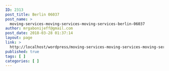 ```yaml
---
ID: 2313
post_title: Berlin 06037
post_name: >
  moving-services-moving-services-moving-services-berlin-06037
author: mrgabonijeff@gmail.com
post_date: 2018-03-28 01:37:14
layout: page
link: >
  http://localhost/wordpress/moving-services-moving-services-moving-services-berlin-06037/
published: true
tags: [ ]
categories: [ ]
---
```

